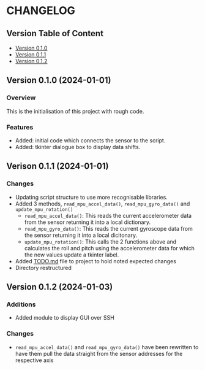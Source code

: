 # CHANGELOG

## Version Table of Content

- [Version 0.1.0](#version-010-2024-01-01)
- [Version 0.1.1](#verison-011-2024-01-01)
- [Version 0.1.2](#version-012-2024-01-03)

## Version 0.1.0 (2024-01-01)

### Overview

This is the initialisation of this project with rough code.

### Features

- Added: initial code which connects the sensor to the script.
- Added: tkinter dialogue box to display data shifts.

## Verison 0.1.1 (2024-01-01)

### Changes

- Updating script structure to use more recognisable libraries.
- Added 3 methods, `read_mpu_accel_data()`, `read_mpu_gyro_data()` and `update_mpu_rotation()`
  - `read_mpu_accel_data()`: This reads the current accelerometer data from the sensor returning it into a local dictionary.
  - `read_mpu_gyro_data()`: This reads the current gyroscope data from the sensor returning it into a local dicitonary.
  - `update_mpu_rotation()`: This calls the 2 functions above and calculates the roll and pitch using the accelerometer data for which the new values update a tkinter label.
- Added [TODO.md](/mpu6050_raspi_tkinter/TODO.md) file to project to hold noted expected changes
- Directory restructured

## Version 0.1.2 (2024-01-03)

### Additions

- Added module to display GUI over SSH

### Changes

- `read_mpu_accel_data()` and `read_mpu_gyro_data()` have been rewritten to have them pull the data straight from the sensor addresses for the respective axis
